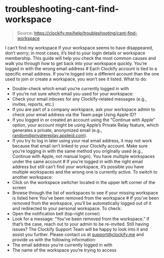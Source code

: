# troubleshooting-cant-find-workspace

> Source: https://clockify.me/help/troubleshooting/cant-find-workspace

I can’t find my workspace
If your workspace seems to have disappeared, don’t worry; in most cases, it’s tied to your login details or workspace membership. This guide will help you check the most common causes and walk you through how to get back into your workspace quickly.
You’re logged in with the wrong email address #
Each Clockify account is tied to a specific email address. If you’re logged into a different account than the one used to join or create a workspace, you won’t see it listed.
What to do:
- Double-check which email you’re currently logged in with
- If you’re not sure which email you used for your workspace:
- Check your email inboxes for any Clockify-related messages (e.g., invites, reports, etc.)
- If you are part of a company workspace, ask your workspace admin to check your email address via the Team page
Using Apple ID?
- If you logged in or created an account using the “Continue with Apple” option, your account might be using Apple’s Private Relay feature, which generates a private, anonymized email (e.g., random@privatereplay.appleid.com).
- If you try to log in later using your real email address, it may not work because that email isn’t linked to your Clockify account.
Make sure you’re logging in with the same method you originally used (e.g., Continue with Apple, not manual login).
You have multiple workspaces under the same account #
If you’re logged in with the right email address but still can’t find your workspace, it’s possible you have multiple workspaces and the wrong one is currently active.
To switch to another workspace:
- Click on the workspace switcher located in the upper left corner of the screen
- Browse through the list of workspaces to see if your missing workspace is listed here
You’ve been removed from the workspace #
If you’ve been removed from the workspace, you’ll be automatically logged out of it and redirected to your personal workspace.
To check:
- Open the notification bell (top-right corner)
- Look for a message: “You’ve been removed from the workspace.”
If that’s the case, reach out to your admin to be re-invited.
Still having issues? The Clockify Support Team will be happy to look into it and assist you further. Please contact us at support@clockify.me and provide us with the following information:
- The email address you’re currently logged in with
- The name of the workspace you’re trying to access